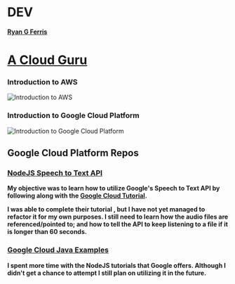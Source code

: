 # **DEV**

**[Ryan G Ferris](https://github.com/ryanglenferris)**

# [A Cloud Guru](https://acloud.guru)

### **Introduction to AWS**

![Introduction to AWS](https://github.com/ryanglenferris/dev/blob/master/img/introduction_to_aws.png)

### **Introduction to Google Cloud Platform**

![Introduction to Google Cloud Platform](https://github.com/ryanglenferris/dev/blob/master/img/introduction_to_gcp.png)

## Google Cloud Platform Repos

### [NodeJS Speech to Text API](https://github.com/ryanglenferris/nodejs-speech.git)

**My objective was to learn how to utilize Google's Speech to Text API by following along with the [Google Cloud Tutorial](https://github.com/googleapis/nodejs-speech/tree/master/samples#google-cloud-speech-api-nodejs-samples).**

**I was able to complete their tutorial , but I have not yet managed to refactor it for my own purposes. I still need to learn how the audio files are referenced/pointed to; and how to tell the API to keep listening to a file if it is longer than 60 seconds.**

### [Google Cloud Java Examples](https://github.com/ryanglenferris/google-cloud-java.git)

**I spent more time with the NodeJS tutorials that Google offers. Although I didn't get a chance to attempt I still plan on utilizing it in the future.**
